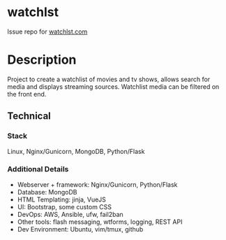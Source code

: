 # watchlst
Issue repo for [watchlst.com](https://watchlst.com)

# Description

Project to create a watchlist of movies and tv shows, allows search for media and displays streaming sources. Watchlist media can be filtered on the front end.

## Technical

### Stack
Linux, Nginx/Gunicorn, MongoDB, Python/Flask

### Additional Details
* Webserver + framework: Nginx/Gunicorn, Python/Flask
* Database: MongoDB
* HTML Templating: jinja, VueJS
* UI: Bootstrap, some custom CSS
* DevOps: AWS, Ansible, ufw, fail2ban
* Other tools: flash messaging, wtforms, logging, REST API
* Dev Environment: Ubuntu, vim/tmux, github
